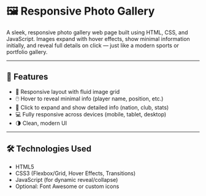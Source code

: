 # 🖼️ Responsive Photo Gallery

A sleek, responsive photo gallery web page built using HTML, CSS, and JavaScript. Images expand with hover effects, show minimal information initially, and reveal full details on click — just like a modern sports or portfolio gallery.

---

## 🚀 Features

- 📸 Responsive layout with fluid image grid
- 🖱️ Hover to reveal minimal info (player name, position, etc.)
- 📖 Click to expand and show detailed info (nation, club, stats)
- 💻 Fully responsive across devices (mobile, tablet, desktop)
- 🌗 Clean, modern UI

---

## 🛠️ Technologies Used

- HTML5
- CSS3 (Flexbox/Grid, Hover Effects, Transitions)
- JavaScript (for dynamic reveal/collapse)
- Optional: Font Awesome or custom icons
